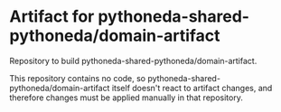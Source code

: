 # Artifact for pythoneda-shared-pythoneda/domain-artifact

Repository to build pythoneda-shared-pythoneda/domain-artifact.

This repository contains no code, so pythoneda-shared-pythoneda/domain-artifact itself doesn't react to artifact changes, and therefore changes must be applied manually in that repository.
